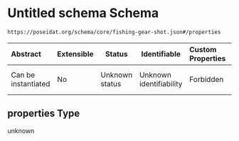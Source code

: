 # Untitled schema Schema

```txt
https://poseidat.org/schema/core/fishing-gear-shot.json#/properties
```




| Abstract            | Extensible | Status         | Identifiable            | Custom Properties | Additional Properties | Access Restrictions | Defined In                                                                             |
| :------------------ | ---------- | -------------- | ----------------------- | :---------------- | --------------------- | ------------------- | -------------------------------------------------------------------------------------- |
| Can be instantiated | No         | Unknown status | Unknown identifiability | Forbidden         | Allowed               | none                | [fishing-gear-shot.json\*](schemas/core/fishing-gear-shot.json "open original schema") |

## properties Type

unknown
